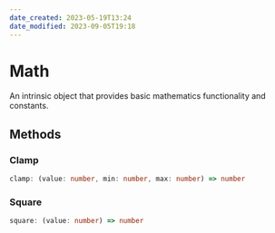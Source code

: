```yaml
---
date_created: 2023-05-19T13:24
date_modified: 2023-09-05T19:18
---
```

# Math

An intrinsic object that provides basic mathematics functionality and constants.

## Methods

### Clamp

```ts
clamp: (value: number, min: number, max: number) => number
```

### Square

```ts
square: (value: number) => number
```
